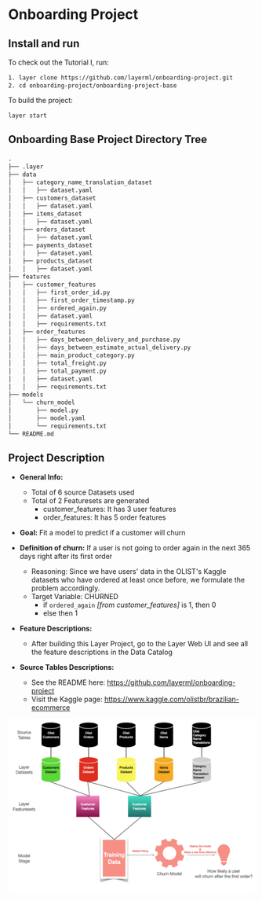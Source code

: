# Onboarding Project

## Install and run
To check out the Tutorial I, run:
```commandline
1. layer clone https://github.com/layerml/onboarding-project.git
2. cd onboarding-project/onboarding-project-base
```

To build the project:
```commandline
layer start
```

## Onboarding Base Project Directory Tree
```
.
├── .layer
├── data
│   ├── category_name_translation_dataset  
│   │   ├── dataset.yaml         
│   ├── customers_dataset  
│   │   ├── dataset.yaml
│   ├── items_dataset  
│   │   ├── dataset.yaml
│   ├── orders_dataset  
│   │   ├── dataset.yaml
│   ├── payments_dataset  
│   │   ├── dataset.yaml
│   ├── products_dataset  
│   │   ├── dataset.yaml
├── features
│   ├── customer_features
│   │   ├── first_order_id.py  
│   │   ├── first_order_timestamp.py
│   │   ├── ordered_again.py
│   │   ├── dataset.yaml
│   │   ├── requirements.txt         
│   ├── order_features 
│   │   ├── days_between_delivery_and_purchase.py  
│   │   ├── days_between_estimate_actual_delivery.py
│   │   ├── main_product_category.py
│   │   ├── total_freight.py
│   │   ├── total_payment.py
│   │   ├── dataset.yaml
│   │   ├── requirements.txt  
├── models
│   └── churn_model
│       ├── model.py              
│       ├── model.yaml                
│       └── requirements.txt   
└── README.md
```
## Project Description

- **General Info:**
  - Total of 6 source Datasets used
  - Total of 2 Featuresets are generated
    - customer_features: It has 3 user features
    - order_features: It has 5 order features


- **Goal:** Fit a model to predict if a customer will churn


- **Definition of churn:** If a user is not going to order again in the next 365 days right after its first order

  - Reasoning: Since we have users' data in the OLIST's Kaggle datasets who have ordered at least once before, we formulate the problem accordingly.
  - Target Variable: CHURNED
    - if `ordered_again` _[from customer_features]_ is 1, then 0
    - else then 1


- **Feature Descriptions:**
  - After building this Layer Project, go to the Layer Web UI and see all the feature descriptions in the Data Catalog


- **Source Tables Descriptions:**
  - See the README here: https://github.com/layerml/onboarding-project
  - Visit the Kaggle page: https://www.kaggle.com/olistbr/brazilian-ecommerce

![Project Big Picture](project_big_picture.png "Project Big Picture")